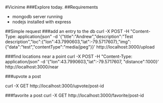 #Vicinime
###Explore today.
##Requirements
* mongodb server running
* nodejs installed with express

##Simple request
###add an entry to the db
curl -X POST -H "Content-Type: application/json" -d '{"title":"Andrew","description":"Test description","loc":{"lon":43.7990603,"lat":-79.5717607},"img":{"data":"test","contentType":"media/jpeg"}}' http://localhost:3000/upload

###find locations near a point
curl -X POST -H "Content-Type: application/json" -d '{"lon":43.7990603,"lat":-79.5717607, "distance":1000}' http://localhost:3000/near

###upvote a post

curl -X GET http://localhost:3000/upvote/post-id

###favorite a post
curl -X GET http://localhost:3000/favorite/post-id
